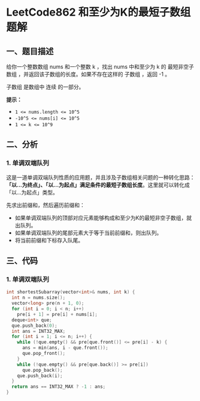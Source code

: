 # LeetCode862 和至少为K的最短子数组 题解

## 一、题目描述

给你一个整数数组 nums 和一个整数 k ，找出 nums 中和至少为 k 的 最短非空子数组 ，并返回该子数组的长度。如果不存在这样的 子数组 ，返回 -1 。

子数组 是数组中 连续 的一部分。

**提示：**

- `1 <= nums.length <= 10^5`
- `-10^5 <= nums[i] <= 10^5`
- `1 <= k <= 10^9`



## 二、分析

### 1. 单调双端队列

这是一道单调双端队列性质的应用题，并且涉及子数组相关问题的一种转化思路：**「以...为终点」、「以...为起点」满足条件的最短子数组长度**。这里就可以转化成「以...为起点」类型。

先求出前缀和，然后遍历前缀和：

+ 如果单调双端队列的顶部对应元素能够构成和至少为K的最短非空子数组，就出队列。
+ 如果单调双端队列的尾部元素大于等于当前前缀和，则出队列。
+ 将当前前缀和下标存入队尾。



## 三、代码

### 1. 单调双端队列

```c++
int shortestSubarray(vector<int>& nums, int k) {
  int n = nums.size();
  vector<long> pre(n + 1, 0);
  for (int i = 0; i < n; i++)
    pre[i + 1] = pre[i] + nums[i];
  deque<int> que;
  que.push_back(0);
  int ans = INT32_MAX;
  for (int i = 1; i <= n; i++) {
    while (!que.empty() && pre[que.front()] <= pre[i] - k) {
      ans = min(ans, i - que.front());
      que.pop_front();
    }
    while (!que.empty() && pre[que.back()] >= pre[i]) 
      que.pop_back();
    que.push_back(i);
  }
  return ans == INT32_MAX ? -1 : ans;
}
```

